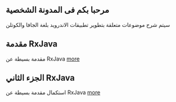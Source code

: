 ## مرحبا بكم فى المدونة الشخصية 
سيتم شرح موضوعات متعلقة بتطوير تطبيقات الاندرويد بلغة الجافا والكوتلن 



## مقدمة RxJava
مقدمة بسيطة عن RxJava 
[more](https://github.com/MahmoudMabrok/mahmoudmabrok/blob/master/rx1.md)



## الجزء الثاني RxJava
 استكمال مقدمة بسيطة عن  RxJava 
[more](https://github.com/MahmoudMabrok/mahmoudmabrok/blob/master/rx2.md)




